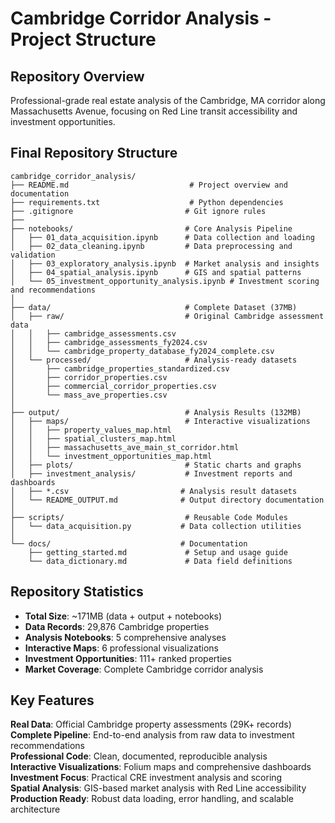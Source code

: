 # Cambridge Corridor Analysis - Project Structure

## Repository Overview
Professional-grade real estate analysis of the Cambridge, MA corridor along Massachusetts Avenue, focusing on Red Line transit accessibility and investment opportunities.

## Final Repository Structure
```
cambridge_corridor_analysis/
├── README.md                           # Project overview and documentation
├── requirements.txt                    # Python dependencies
├── .gitignore                         # Git ignore rules
├── 
├── notebooks/                         # Core Analysis Pipeline
│   ├── 01_data_acquisition.ipynb      # Data collection and loading
│   ├── 02_data_cleaning.ipynb         # Data preprocessing and validation
│   ├── 03_exploratory_analysis.ipynb  # Market analysis and insights
│   ├── 04_spatial_analysis.ipynb      # GIS and spatial patterns
│   └── 05_investment_opportunity_analysis.ipynb # Investment scoring and recommendations
│
├── data/                              # Complete Dataset (37MB)
│   ├── raw/                           # Original Cambridge assessment data
│   │   ├── cambridge_assessments.csv
│   │   ├── cambridge_assessments_fy2024.csv
│   │   └── cambridge_property_database_fy2024_complete.csv
│   └── processed/                     # Analysis-ready datasets
│       ├── cambridge_properties_standardized.csv
│       ├── corridor_properties.csv
│       ├── commercial_corridor_properties.csv
│       └── mass_ave_properties.csv
│
├── output/                            # Analysis Results (132MB)
│   ├── maps/                          # Interactive visualizations
│   │   ├── property_values_map.html
│   │   ├── spatial_clusters_map.html
│   │   ├── massachusetts_ave_main_st_corridor.html
│   │   └── investment_opportunities_map.html
│   ├── plots/                         # Static charts and graphs
│   ├── investment_analysis/           # Investment reports and dashboards
│   ├── *.csv                         # Analysis result datasets
│   └── README_OUTPUT.md              # Output directory documentation
│
├── scripts/                           # Reusable Code Modules
│   └── data_acquisition.py           # Data collection utilities
│
└── docs/                             # Documentation
    ├── getting_started.md             # Setup and usage guide
    └── data_dictionary.md             # Data field definitions
```

## Repository Statistics
- **Total Size**: ~171MB (data + output + notebooks)
- **Data Records**: 29,876 Cambridge properties
- **Analysis Notebooks**: 5 comprehensive analyses
- **Interactive Maps**: 6 professional visualizations
- **Investment Opportunities**: 111+ ranked properties
- **Market Coverage**: Complete Cambridge corridor analysis

## Key Features 
**Real Data**: Official Cambridge property assessments (29K+ records)  
**Complete Pipeline**: End-to-end analysis from raw data to investment recommendations  
**Professional Code**: Clean, documented, reproducible analysis  
**Interactive Visualizations**: Folium maps and comprehensive dashboards  
**Investment Focus**: Practical CRE investment analysis and scoring  
**Spatial Analysis**: GIS-based market analysis with Red Line accessibility  
**Production Ready**: Robust data loading, error handling, and scalable architecture
